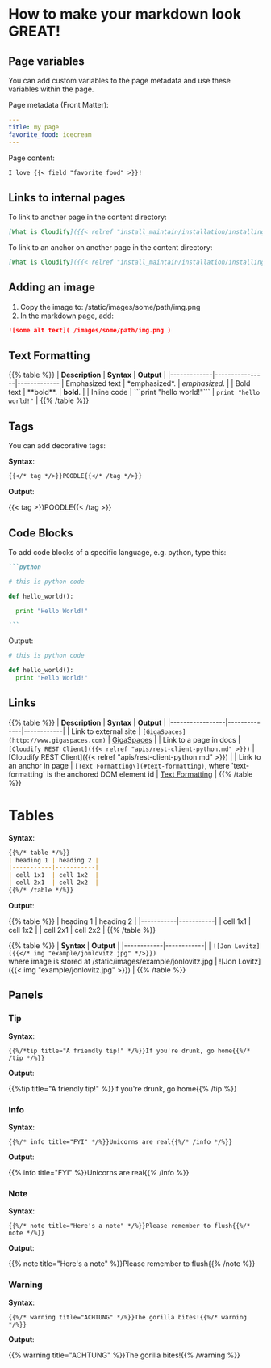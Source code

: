 # How to make your markdown look GREAT!

## Page variables

You can add custom variables to the page metadata and use these variables within the page.

Page metadata (Front Matter):
```yaml
---
title: my page
favorite_food: icecream
---
```

Page content:
```markdown
I love {{< field "favorite_food" >}}!
```

## Links to internal pages

To link to another page in the content directory:
```markdown
[What is Cloudify]({{< relref "install_maintain/installation/installing-manager.md" >}})
```

To link to an anchor on another page in the content directory:
```markdown
[What is Cloudify]({{< relref "install_maintain/installation/installing-manager.md#installing-cloudify-manager" >}})
```

## Adding an image

1. Copy the image to: /static/images/some/path/img.png
2. In the markdown page, add:
```markdown
![some alt text]( /images/some/path/img.png )
```

## Text Formatting

{{% table %}}
| **Description** | **Syntax** | **Output** |
|-------------|----------------|-------------
| Emphasized text | \*emphasized\*. | *emphasized*. |
| Bold text | \*\*bold\*\*. | **bold**. |
| Inline code | \`\`\`print "hello world!"\`\`\` | ```print "hello world!"``` |
{{% /table %}}

## Tags

You can add decorative tags:

**Syntax**:

```md
{{</* tag */>}}POODLE{{</* /tag */>}}
```

**Output**:

{{< tag >}}POODLE{{< /tag >}}

## Code Blocks

To add code blocks of a specific language, e.g. python, type this:

~~~md
```python

# this is python code

def hello_world():

  print "Hello World!"

```
~~~

Output:

```python
# this is python code

def hello_world():
  print "Hello World!"
```

## Links

{{% table %}}
| **Description** | **Syntax** | **Output** |
|-----------------|--------------|------------|
| Link to external site | ```[GigaSpaces](http://www.gigaspaces.com)``` | [GigaSpaces](http://www.gigaspaces.com) |
| Link to a page in docs | ```[Cloudify REST Client]({{< relref "apis/rest-client-python.md" >}})``` | [Cloudify REST Client]({{< relref "apis/rest-client-python.md" >}}) |
| Link to an anchor in page | ```[Text Formatting\](#text-formatting)```, where 'text-formatting' is the anchored DOM element id | [Text Formatting](#text-formatting) |
{{% /table %}}

# Tables

**Syntax**:

```md
{{%/* table */%}}
| heading 1 | heading 2 |
|-----------|-----------|
| cell 1x1  | cell 1x2  |
| cell 2x1  | cell 2x2  |
{{%/* /table */%}}
```

**Output**:

{{% table %}}
| heading 1 | heading 2 |
|-----------|-----------|
| cell 1x1  | cell 1x2  |
| cell 2x1  | cell 2x2  |
{{% /table %}}

{{% table %}}
| **Syntax** | **Output** |
|------------|------------|
| ```![Jon Lovitz]({{</* img "example/jonlovitz.jpg" */>}})```<br>where image is stored at /static/images/example/jonlovitz.jpg | ![Jon Lovitz]({{< img "example/jonlovitz.jpg" >}}) |
{{% /table %}}

## Panels

### Tip

**Syntax**:

``` {{%/*tip title="A friendly tip!" */%}}If you're drunk, go home{{%/* /tip */%}} ```

**Output**:

{{%tip title="A friendly tip!" %}}If you're drunk, go home{{% /tip %}}

### Info

**Syntax**:

``` {{%/* info title="FYI" */%}}Unicorns are real{{%/* /info */%}} ```

**Output**:

{{% info title="FYI" %}}Unicorns are real{{% /info %}}

### Note

**Syntax**:

``` {{%/* note title="Here's a note" */%}}Please remember to flush{{%/* note */%}} ```

**Output**:

{{% note title="Here's a note" %}}Please remember to flush{{% /note %}}

### Warning

**Syntax**:

``` {{%/* warning title="ACHTUNG" */%}}The gorilla bites!{{%/* warning */%}} ```

**Output**:

{{% warning title="ACHTUNG" %}}The gorilla bites!{{% /warning %}}